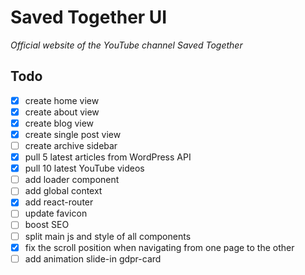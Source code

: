 # Saved Together UI

*Official website of the YouTube channel Saved Together*

## Todo

- [x] create home view
- [x] create about view
- [x] create blog view
- [x] create single post view
- [ ] create archive sidebar
- [x] pull 5 latest articles from WordPress API
- [x] pull 10 latest YouTube videos
- [ ] add loader component
- [ ] add global context
- [x] add react-router
- [ ] update favicon
- [ ] boost SEO
- [ ] split main js and style of all components
- [x] fix the scroll position when navigating from one page to the other
- [ ] add animation slide-in gdpr-card
